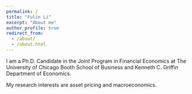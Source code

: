 ```yaml
---
permalink: /
title: "Fulin Li"
excerpt: "About me"
author_profile: true
redirect_from: 
  - /about/
  - /about.html
---
```


I am a Ph.D. Candidate in the Joint Program in Financial Economics at The University of Chicago Booth School of Business and Kenneth C. Griffin Department of Economics.

My research interests are asset pricing and macroeconomics.
